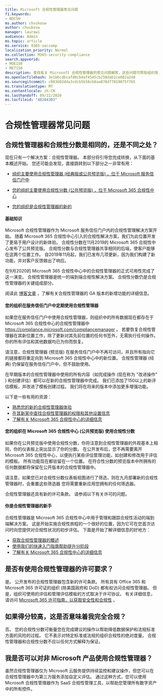 ```yaml
---
title: Microsoft 合规性管理器常见问题
f1.keywords:
- NOCSH
ms.author: chvukosw
author: chvukosw
manager: laurawi
audience: Admin
ms.topic: article
ms.service: O365-seccomp
localization_priority: Normal
ms.collection: M365-security-compliance
search.appverid:
- MOE150
- MET150
description: 查找有关 Microsoft 合规性管理器的常见问题解答，这些问题可帮助组织简化和自动化风险评估。
ms.openlocfilehash: 3e1b6cdbcafd0cb4af4545cb258dab2ce082a2d8
ms.sourcegitcommit: c083602dda3cdcb5b58cb8aa070d77019075f765
ms.translationtype: MT
ms.contentlocale: zh-CN
ms.lasthandoff: 09/22/2020
ms.locfileid: "48204303"
---
```

# <a name="compliance-manager-frequently-asked-questions"></a>合规性管理器常见问题

## <a name="is-compliance-manager-and-compliance-score-the-same-thing-or-are-they-different"></a>合规性管理器和合规性分数是相同的，还是不同之处？

现在只有一个解决方案：合规性管理器。 本部分将引导您完成转换，从下面的基本概述开始。 您还可能会发现，直接跳转到以下部分之一非常有用：

- [组织主要使用合规性管理器 (经典版或公共预览版) ，位于 Microsoft 服务信任门户中](#your-organization-regularly-used-compliance-manger-in-the-service-trust-portal)

- [您的组织主要使用合规性分数 (公共预览版) ，位于 Microsoft 365 合规性中心](#your-organization-used-compliance-score-public-preview-in-the-microsoft-365-compliance-center)

- [您的组织是合规性管理器的新的](#youre-new-to-compliance-manager
)
#### <a name="the-basics"></a>基础知识

Microsoft 合规性管理器作为 Microsoft 服务信任门户内的合规性管理解决方案开始。  随着 Microsoft 365 合规性中心引入的合规性解决方案，我们为此位置开发了更易于用户设计的新体验。 合规性分数在11月2019的 Microsoft 365 合规性中心发布了公共预览版。 合规性分数与合规性管理器共享相同的后端，使客户能够在这两个位置工作。 自2019年11月起，我们已发布几项更新，因为我们构建了新功能，并对客户反馈做出了响应。

在9月2020的 Microsoft 365 合规性中心中的合规性管理器的正式可用性完成了这一演变。 合规性管理器是统一的端到端合规性解决方案。 合规性分数仍是合规性管理器的关键组成部分。

阅读此 [博客文章](https://aka.ms/compliancemanager/GAblog) ，了解有关合规性管理器的 GA 版本的新增功能的详细信息。

#### <a name="your-organization-regularly-used-compliance-manger-in-the-service-trust-portal"></a>您的组织在服务信任门户中定期使用合规性管理器

如果您在服务信任门户中使用合规性管理器，则组织中的所有数据现在都存在于 Microsoft 365 合规性中心的合规性管理器中 https://compliance.microsoft.com/compliancemanager 。 若要恢复合规性管理器在其新位置工作，除了更新对其先前位置的任何书签外，无需执行任何操作。 你的所有评估和其他数据均已为你而恢复。

请注意，合规性管理器 (预览版) 在服务信任门户中不再可访问，并且所有指向它的链接都将重定向到 Microsoft 365 合规性中心中的新位置。 合规性管理器 (经典) 仍保留在服务信任门户中，但不鼓励使用。

在早期版本的合规性管理器中使用的所有内容（如完成操作 (现在称为 "改进操作" ) 和创建评估）都可以在新的合规性管理器中完成。 我们已添加了150以上的新评估模板，并改进了模板创建过程。 我们将在将来的版本中添加更多增强功能。

以下是一些有用的资源：

- [熟悉您的新的合规性管理器体验](compliance-manager-setup.md#understand-the-compliance-manger-dashboard)
- [在其新家中查找合规性管理器的权限和其他设置信息](compliance-manager-setup.md#who-can-access-compliance-manager)
- [了解有关 Microsoft 365 合规性中心的详细信息](microsoft-365-compliance-center.md)

#### <a name="your-organization-used-compliance-score-public-preview-in-the-microsoft-365-compliance-center"></a>您的组织在 Microsoft 365 合规性中心 (公共预览版) 使用合规性分数

如果你在公共预览版中使用合规性分数，你将注意到合规性管理器的外观基本上相同，你的仪表板上突出显示了你的分数。 在公开发布后，您不再需要离开 Microsoft 365 合规性中心，以便执行某些评估管理功能，如创建和修改用于评估的模板。 所有功能现在都驻留在一个位置。 在符合性分数的预览版本中所拥有的任何数据都将保留在公开版本的合规性管理器中。

请注意，如果您已对合规性分数仪表板视图进行了筛选，则在九月部署新的合规性管理器时，会重置这些筛选器 您将需要重新应用您拥有的任何筛选器。

合规性管理器还具有新的许可条款。 请参阅以下有关许可的问题。

#### <a name="youre-new-to-compliance-manager"></a>你是合规性管理器的新手

合规性管理器是 Microsoft 365 合规性中心中用于管理和跟踪合规性活动的端到端解决方案。 这是开始实施合规性旅程的一个很好的位置，因为它可在您首次访问时向您提供对合规性状况的初步评估。 下面是开始了解详细信息的好地方：

- [获取合规性管理器的概述](compliance-manager.md)
- [使用我们的快速入门指南帮助提升分阶段](compliance-manager-quickstart.md)
- [了解有关 Microsoft 365 合规性中心的详细信息](microsoft-365-compliance-center.md)

## <a name="are-there-licensing-requirements-for-using-compliance-manager"></a>是否有使用合规性管理器的许可要求？

是。 公开发布的合规性管理器包含新的许可条款。 所有具有 Office 365 和 Microsoft 365 许可证的组织 (除美国政府和 DoD) 都有权访问合规性管理器。 但是，组织可使用的评估和管理评估模板的方式取决于许可协议。 有关详细信息，请访问 [Microsoft 365 许可指南，以获取安全性和合规性](https://go.microsoft.com/fwlink/?linkid=2132371) 。

## <a name="if-i-have-a-high-score-does-it-mean-im-fully-compliant"></a>如果得分较高，这是否意味着我完全合规？

否。 您的合规性分数可衡量您在完成建议的操作以帮助降低数据保护和法规标准方面的风险的过程。 它不表示对特定标准或法规的组织合规性的绝对度量。 合规性管理器和合规性分数不应以任何方式解释为保证。

## <a name="can-i-use-compliance-manager-for-non-microsoft-products"></a>我是否可以对非 Microsoft 产品使用合规性管理器？

虽然合规性管理器仅为 Microsoft 云服务提供持续监控和建议操作，但您可以在合规性管理器中为第三方服务添加自定义评估。 通过这种方式，您可以使用 Microsoft 合规性管理器作为 SaaS 合规性管理工具，以帮助您管理所有数字资产中的所有控件。